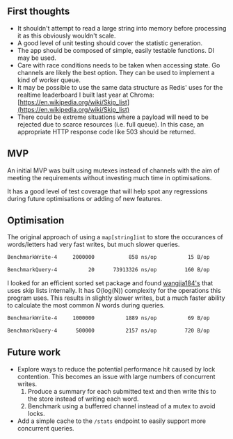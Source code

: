 ## First thoughts
- It shouldn't attempt to read a large string into memory before processing it as this obviously wouldn't scale.
- A good level of unit testing should cover the statistic generation.
- The app should be composed of simple, easily testable functions. DI may be used.
- Care with race conditions needs to be taken when accessing state. Go channels are likely the best option. They can be used to implement a kind of worker queue.
- It may be possible to use the same data structure as Redis' uses for the realtime leaderboard I built last year at Chroma: [https://en.wikipedia.org/wiki/Skip_list](https://en.wikipedia.org/wiki/Skip_list)
- There could be extreme situations where a payload will need to be rejected due to scarce resources (i.e. full queue). In this case, an appropriate HTTP response code like 503 should be returned.

## MVP
An initial MVP was built using mutexes instead of channels with the aim of meeting the requirements without investing much time in optimisations.

It has a good level of test coverage that will help spot any regressions during future optimisations or adding of new features.

## Optimisation
The original approach of using a `map[string]int` to store the occurances of words/letters had very fast writes, but much slower queries.

```sh
BenchmarkWrite-4   	 2000000	       858 ns/op	      15 B/op	       0 allocs/op
```

```sh
BenchmarkQuery-4   	      20	  73913326 ns/op	     160 B/op	       2 allocs/op
```

I looked for an efficient sorted set package and found [wangjia184's](https://godoc.org/github.com/wangjia184/sortedset) that uses skip lists internally. It has O(log(N)) complexity for the  operations this program uses. This results in slightly slower writes, but a much faster ability to calculate the most common _N_ words during queries.

```sh
BenchmarkWrite-4   	 1000000	      1889 ns/op	      69 B/op	       0 allocs/op
```

```sh
BenchmarkQuery-4   	  500000	      2157 ns/op	     720 B/op	      16 allocs/op
```

## Future work
- Explore ways to reduce the potential performance hit caused by lock contention. This becomes an issue with large numbers of concurrent writes.
	1) Produce a summary for each submitted text and then write this to the store instead of writing each word.
	2) Benchmark using a bufferred channel instead of a mutex to avoid locks.
- Add a simple cache to the `/stats` endpoint to easily support more concurrent queries.